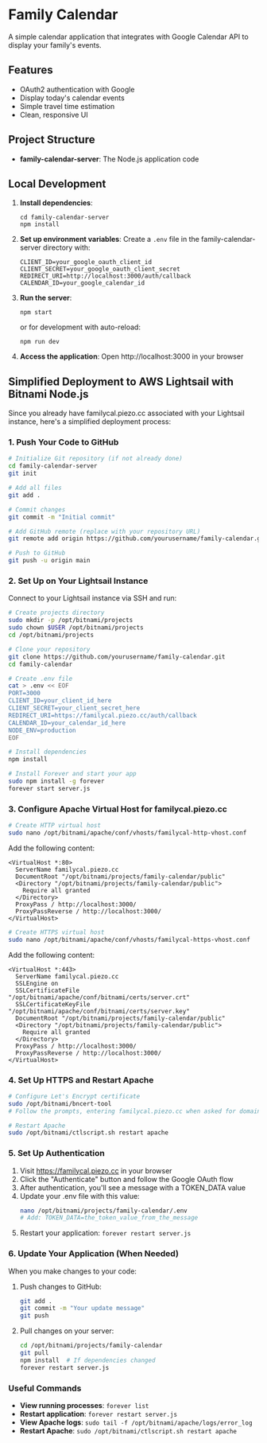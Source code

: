 # Family Calendar

A simple calendar application that integrates with Google Calendar API to display your family's events.

## Features

- OAuth2 authentication with Google
- Display today's calendar events
- Simple travel time estimation
- Clean, responsive UI

## Project Structure

- **family-calendar-server**: The Node.js application code

## Local Development

1. **Install dependencies**:
   ```
   cd family-calendar-server
   npm install
   ```

2. **Set up environment variables**:
   Create a `.env` file in the family-calendar-server directory with:
   ```
   CLIENT_ID=your_google_oauth_client_id
   CLIENT_SECRET=your_google_oauth_client_secret
   REDIRECT_URI=http://localhost:3000/auth/callback
   CALENDAR_ID=your_google_calendar_id
   ```

3. **Run the server**:
   ```
   npm start
   ```
   or for development with auto-reload:
   ```
   npm run dev
   ```

4. **Access the application**:
   Open http://localhost:3000 in your browser

## Simplified Deployment to AWS Lightsail with Bitnami Node.js

Since you already have familycal.piezo.cc associated with your Lightsail instance, here's a simplified deployment process:

### 1. Push Your Code to GitHub

```bash
# Initialize Git repository (if not already done)
cd family-calendar-server
git init

# Add all files
git add .

# Commit changes
git commit -m "Initial commit"

# Add GitHub remote (replace with your repository URL)
git remote add origin https://github.com/yourusername/family-calendar.git

# Push to GitHub
git push -u origin main
```

### 2. Set Up on Your Lightsail Instance

Connect to your Lightsail instance via SSH and run:

```bash
# Create projects directory
sudo mkdir -p /opt/bitnami/projects
sudo chown $USER /opt/bitnami/projects
cd /opt/bitnami/projects

# Clone your repository
git clone https://github.com/yourusername/family-calendar.git
cd family-calendar

# Create .env file
cat > .env << EOF
PORT=3000
CLIENT_ID=your_client_id_here
CLIENT_SECRET=your_client_secret_here
REDIRECT_URI=https://familycal.piezo.cc/auth/callback
CALENDAR_ID=your_calendar_id_here
NODE_ENV=production
EOF

# Install dependencies
npm install

# Install Forever and start your app
sudo npm install -g forever
forever start server.js
```

### 3. Configure Apache Virtual Host for familycal.piezo.cc

```bash
# Create HTTP virtual host
sudo nano /opt/bitnami/apache/conf/vhosts/familycal-http-vhost.conf
```

Add the following content:
```
<VirtualHost *:80>
  ServerName familycal.piezo.cc
  DocumentRoot "/opt/bitnami/projects/family-calendar/public"
  <Directory "/opt/bitnami/projects/family-calendar/public">
    Require all granted
  </Directory>
  ProxyPass / http://localhost:3000/
  ProxyPassReverse / http://localhost:3000/
</VirtualHost>
```

```bash
# Create HTTPS virtual host
sudo nano /opt/bitnami/apache/conf/vhosts/familycal-https-vhost.conf
```

Add the following content:
```
<VirtualHost *:443>
  ServerName familycal.piezo.cc
  SSLEngine on
  SSLCertificateFile "/opt/bitnami/apache/conf/bitnami/certs/server.crt"
  SSLCertificateKeyFile "/opt/bitnami/apache/conf/bitnami/certs/server.key"
  DocumentRoot "/opt/bitnami/projects/family-calendar/public"
  <Directory "/opt/bitnami/projects/family-calendar/public">
    Require all granted
  </Directory>
  ProxyPass / http://localhost:3000/
  ProxyPassReverse / http://localhost:3000/
</VirtualHost>
```

### 4. Set Up HTTPS and Restart Apache

```bash
# Configure Let's Encrypt certificate
sudo /opt/bitnami/bncert-tool
# Follow the prompts, entering familycal.piezo.cc when asked for domains

# Restart Apache
sudo /opt/bitnami/ctlscript.sh restart apache
```

### 5. Set Up Authentication

1. Visit https://familycal.piezo.cc in your browser
2. Click the "Authenticate" button and follow the Google OAuth flow
3. After authentication, you'll see a message with a TOKEN_DATA value
4. Update your .env file with this value:
   ```bash
   nano /opt/bitnami/projects/family-calendar/.env
   # Add: TOKEN_DATA=the_token_value_from_the_message
   ```
5. Restart your application: `forever restart server.js`

### 6. Update Your Application (When Needed)

When you make changes to your code:

1. Push changes to GitHub:
   ```bash
   git add .
   git commit -m "Your update message"
   git push
   ```

2. Pull changes on your server:
   ```bash
   cd /opt/bitnami/projects/family-calendar
   git pull
   npm install  # If dependencies changed
   forever restart server.js
   ```

### Useful Commands

- **View running processes**: `forever list`
- **Restart application**: `forever restart server.js`
- **View Apache logs**: `sudo tail -f /opt/bitnami/apache/logs/error_log`
- **Restart Apache**: `sudo /opt/bitnami/ctlscript.sh restart apache` 
